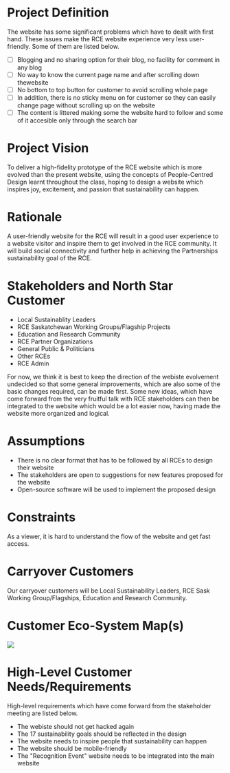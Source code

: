 # Project Definition

The website has some significant problems which have to dealt with first hand. These issues make the RCE website experience very less user-friendly. Some of them are listed below.

- [ ] Blogging and no sharing option for their blog, no facility for comment in any blog
- [ ] No way to know the current page name and after scrolling down thewebsite 
- [ ] No bottom to top button for customer to avoid scrolling whole page
- [ ] In addition, there is no sticky menu on for customer so they can easily change page without scrolling up on the website
- [ ] The content is littered making some the website hard to follow and some of it accesible only through the search bar

# Project Vision

To deliver a high-fidelity prototype of the RCE website which is more evolved than the present website, using the concepts of People-Centred Design learnt throughout the class, hoping to design a website which inspires joy, excitement, and passion that sustainability can happen.

# Rationale

A user-friendly website for the RCE will result in a good user experience to a website visitor and inspire them to get involved in the RCE community. It will build social connectivity and further help in achieving the Partnerships sustainability goal of the RCE.

# Stakeholders and North Star Customer

* Local Sustainablity Leaders
* RCE Saskatchewan Working Groups/Flagship Projects
* Education and Research Community
* RCE Partner Organizations
* General Public & Politicians
* Other RCEs
* RCE Admin

For now, we think it is best to keep the direction of the webiste evolvement undecided so that some general improvements, which are also some of the basic changes required, can be made first. Some new ideas, which have come forward from the very fruitful talk with 
RCE stakeholders can then be integrated to the website which would be a lot easier now, having made the website more organized and logical.

# Assumptions

* There is no clear format that has to be followed by all RCEs to design their website
* The stakeholders are open to suggestions for new features proposed for the website
* Open-source software will be used to implement the proposed design

# Constraints
As a viewer, it is hard to understand the flow of the website and get fast access.

# Carryover Customers
Our carryover customers will be Local Sustainability Leaders, RCE Sask Working Group/Flagships, Education and Research Community.

# Customer Eco-System Map(s)
![](https://github.com/milinpatel13298/group-b-people-centred-design/blob/master/images/1.1.1%20-%20customer-eco-system-map.jpg)

# High-Level Customer Needs/Requirements

High-level requirements which have come forward from the stakeholder meeting are listed below.
* The webiste should not get hacked again
* The 17 sustainability goals should be reflected in the design
* The website needs to inspire people that sustainability can happen
* The website should be mobile-friendly
* The "Recognition Event" website needs to be integrated into the main website
